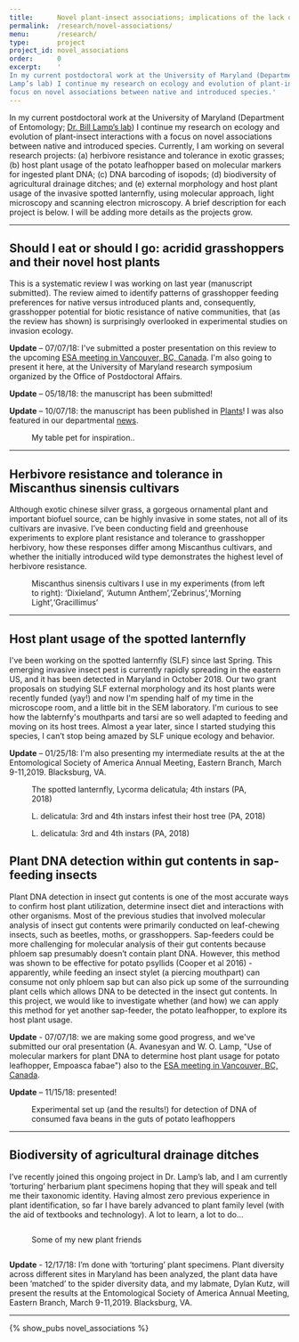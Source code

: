 ```yaml
---
title:      Novel plant-insect associations; implications of the lack of coevolution
permalink:  /research/novel-associations/
menu:       /research/
type:       project
project_id: novel_associations
order:      0
excerpt:    '
In my current postdoctoral work at the University of Maryland (Department of Entomology; Dr. Bill
Lamp’s lab) I continue my research on ecology and evolution of plant-insect interactions with a
focus on novel associations between native and introduced species.'
---
```


In my current postdoctoral work at the University of Maryland (Department of Entomology; [Dr. Bill
Lamp’s lab](http://www.clfs.umd.edu/entm/lamp/index.html)) I continue my research on ecology and evolution of plant-insect interactions with a focus on novel associations between native and introduced species. Currently, I am working on several research projects: (a) herbivore resistance and tolerance in exotic grasses; (b) host plant usage of the potato leafhopper based on molecular markers for ingested plant DNA; (c) DNA barcoding of isopods; (d) biodiversity of agricultural drainage ditches; and (e) external morphology and host plant usage of the invasive spotted lanternfly, using molecular approach, light microscopy and scanning electron microscopy. A brief description for each project is below. I will be adding more details as the projects grow.

<hr>

## Should I eat or should I go: acridid grasshoppers and their novel host plants
This is a systematic review I was working on last year (manuscript submitted). The review aimed to
identify patterns of grasshopper feeding preferences for native versus introduced plants and,
consequently, grasshopper potential for biotic resistance of native communities, that (as the review
has shown) is surprisingly overlooked in experimental studies on invasion ecology.

**Update** – 07/07/18: I've submitted a poster presentation on this review to the upcoming 
[ESA meeting in Vancouver, BC, Canada](https://www.entsoc.org/event-calendar/2018-esa-esc-and-esbc-joint-annual-meeting-entomology-2018). 
I'm also going to present it here, at the University of Maryland research
symposium organized by the Office of Postdoctoral Affairs.


**Update** – 05/18/18: the manuscript has been submitted!

**Update** – 10/07/18: the manuscript has been published in [Plants](https://www.mdpi.com/2223-7747/7/4/83)! I was also featured in our departmental [news](https://entomology.umd.edu/news/alina-avanesyan-published-in-plants).

<div class="row">
  <div class="col-sm">
    <figure class="text-center">
    <img class="ic4f-mtrig ic4f-zoomin figure-img img-fluid ic4f-max-height-md"
    src="{{ '/assets/content/projects/novel_associations/img-5.jpg' | relative_url }}" alt="">
    <figcaption class="figure-caption">My table pet for inspiration..
    </figcaption>
    </figure>
  </div>
</div>

<hr>

## Herbivore resistance and tolerance in Miscanthus sinensis cultivars
Although exotic chinese silver grass, a gorgeous ornamental plant and important biofuel source, can be highly invasive in some states, not all of its cultivars are invasive. I’ve been conducting field and greenhouse experiments to explore plant resistance and tolerance to grasshopper herbivory, how these responses differ among Miscanthus cultivars, and whether the initially introduced wild type demonstrates the highest level of herbivore resistance.

<div class="row">
  <div class="col-sm">
    <figure class="text-center">
    <img class="ic4f-mtrig ic4f-zoomin figure-img img-fluid ic4f-max-height-md"
    src="{{ '/assets/content/projects/novel_associations/img-10.jpg' | relative_url }}" alt="">
    <figcaption class="figure-caption">Miscanthus sinensis cultivars I use in my experiments (from left to right): ‘Dixieland’, ‘Autumn Anthem’,‘Zebrinus’,‘Morning Light’,‘Gracillimus’
    </figcaption>
    </figure>
  </div>
</div>

<hr>

## Host plant usage of the spotted lanternfly 
I've been working on the spotted lanternfly (SLF) since last Spring. This emerging invasive insect pest is currently rapidly
spreading in the eastern US, and it has been detected in Maryland in October 2018. Our two grant proposals on studying SLF external morphology and its host plants were recently funded (yay!) and now I'm spending half of my time in the microscope room, and a little bit in the SEM laboratory. I'm curious to see how the labternfy's mouthparts and tarsi are so well adapted to feeding and moving on its host trees. Almost a year later, since I started studying this species, I can’t stop being amazed by SLF unique ecology and behavior. 

**Update** – 01/25/18: I'm also presenting my intermediate results at the at the Entomological Society of America Annual Meeting, Eastern Branch, March 9-11,2019. Blacksburg, VA.


<div class="row">
  <div class="col-sm">
    <figure class="text-center">
    <img class="ic4f-mtrig ic4f-zoomin figure-img img-fluid ic4f-max-height-md"
    src="{{ '/assets/content/projects/novel_associations/img-12.jpg' | relative_url }}" alt="">
    <figcaption class="figure-caption">The spotted lanternfly, Lycorma delicatula; 4th instars (PA, 2018)
    </figcaption>
    </figure>
  </div>
  <div class="col-sm">
    <figure class="text-center">
    <img class="ic4f-mtrig ic4f-zoomin figure-img img-fluid ic4f-max-height-md"
    src="{{ '/assets/content/projects/novel_associations/img-14.jpg' | relative_url }}" alt="">
    <figcaption class="figure-caption">L. delicatula: 3rd and 4th instars infest their host tree (PA, 2018) 
    </figcaption>
    </figure>
  </div>
  <div class="col-sm">
    <figure class="text-center">
    <img class="ic4f-mtrig ic4f-zoomin figure-img img-fluid ic4f-max-height-md"
    src="{{ '/assets/content/projects/novel_associations/img-13.jpg' | relative_url }}" alt="">
    <figcaption class="figure-caption">L. delicatula: 3rd and 4th instars (PA, 2018)
    </figcaption>
    </figure>
  </div>
</div>


## Plant DNA detection within gut contents in sap-feeding insects
Plant DNA detection in insect gut contents is one of the most accurate ways to confirm host plant
utilization, determine insect diet and interactions with other organisms. Most of the previous
studies that involved molecular analysis of insect gut contents were primarily conducted on
leaf-chewing insects, such as beetles, moths, or grasshoppers. Sap-feeders could be more challenging
for molecular analysis of their gut contents because phloem sap presumably doesn’t contain plant
DNA. However, this method was shown to be effective for potato psyllids (Cooper et al 2016) -
apparently, while feeding an insect stylet (a piercing mouthpart) can consume not only phloem sap
but can also pick up some of the surrounding plant cells which allows DNA to be detected in the
insect gut contents. In this project, we would like to investigate whether (and how) we can apply
this method for yet another sap-feeder, the potato leafhopper, to explore its host plant usage. 

**Update** - 07/07/18: we are making some good progress, and we've submitted our oral presentation (A.
Avanesyan and W. O. Lamp, "Use of molecular markers for plant DNA to determine host plant usage for
potato leafhopper, Empoasca fabae") also to the
[ESA meeting in Vancouver, BC, Canada](https://www.entsoc.org/event-calendar/2018-esa-esc-and-esbc-joint-annual-meeting-entomology-2018). 

**Update** – 11/15/18: presented! 


<div class="row">
  <div class="col-sm">
    <figure class="text-center">
    <img class="ic4f-mtrig ic4f-zoomin figure-img img-fluid ic4f-max-height-md"
    src="{{ '/assets/content/projects/novel_associations/img-11.jpg' | relative_url }}" alt="">
    <figcaption class="figure-caption">Experimental set up (and the results!) for detection of DNA of consumed fava beans in the guts of potato leafhoppers
    </figcaption>
    </figure>
  </div>
</div>

<hr>

## Biodiversity of agricultural drainage ditches 
I’ve recently joined this ongoing project in Dr. Lamp’s lab, and I am currently ‘torturing’
herbarium plant specimens hoping that they will speak and tell me their taxonomic identity. Having
almost zero previous experience in plant identification, so far I have barely advanced to plant
family level (with the aid of textbooks and technology). A lot to learn, a lot to do…

<div class="row">
  <div class="col-sm">
    <figure class="text-right">
    <img class="ic4f-mtrig ic4f-zoomin figure-img img-fluid ic4f-max-height-md"
    src="{{ '/assets/content/projects/novel_associations/img-8.jpg' | relative_url }}" alt="">
    <figcaption class="figure-caption">
    </figcaption>
    </figure>
  </div>
  <div class="col-sm">
    <figure class="text-center">
    <img class="ic4f-mtrig ic4f-zoomin figure-img img-fluid ic4f-max-height-md"
    src="{{ '/assets/content/projects/novel_associations/img-4.jpg' | relative_url }}" alt="">
    <figcaption class="figure-caption">Some of my new plant friends
    </figcaption>
    </figure>
  </div>
  <div class="col-sm">
    <figure class="text-left">
    <img class="ic4f-mtrig ic4f-zoomin figure-img img-fluid ic4f-max-height-md"
    src="{{ '/assets/content/projects/novel_associations/img-6.jpg' | relative_url }}" alt="">
    <figcaption class="figure-caption">
    </figcaption>
    </figure>
  </div>
</div>

**Update** - 12/17/18: I’m done with ‘torturing’ plant specimens. Plant diversity across different sites in Maryland has been analyzed, the plant data have been ‘matched’ to the spider diversity data, and my labmate, Dylan Kutz, will present the results at the Entomological Society of America Annual Meeting, Eastern Branch, March 9-11,2019. Blacksburg, VA.  

<hr>



<div class="ic4f-pubs-project"> {% show_pubs novel_associations %} </div>
